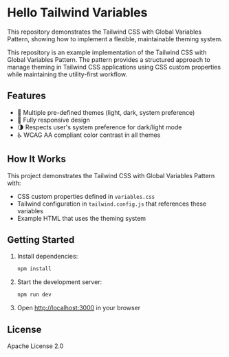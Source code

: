 # Hello Tailwind Variables

This repository demonstrates the Tailwind CSS with Global Variables Pattern, showing how to implement a flexible, maintainable theming system.

This repository is an example implementation of the Tailwind CSS with Global Variables Pattern. The pattern provides a structured approach to manage theming in Tailwind CSS applications using CSS custom properties while maintaining the utility-first workflow.

## Features

- 🎨 Multiple pre-defined themes (light, dark, system preference)
- 📱 Fully responsive design
- 🌗 Respects user's system preference for dark/light mode
- ♿ WCAG AA compliant color contrast in all themes

## How It Works

This project demonstrates the Tailwind CSS with Global Variables Pattern with:

- CSS custom properties defined in `variables.css`
- Tailwind configuration in `tailwind.config.js` that references these variables
- Example HTML that uses the theming system

## Getting Started

1. Install dependencies:
   ```bash
   npm install
   ```

2. Start the development server:
   ```bash
   npm run dev
   ```

3. Open [http://localhost:3000](http://localhost:3000) in your browser

## License

Apache License 2.0
